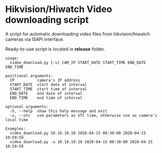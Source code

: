 # Hikvision/Hiwatch Video downloading script
A script for automatic downloading video files from hikvision/hiwatch cameras via ISAPI interface.

Ready-to-use script is located in **release** folder.

```
usage: 
  video_download.py [-u] CAM_IP START_DATE START_TIME END_DATE END_TIME

positional arguments:
  IP          camera's IP address
  START_DATE  start date of interval
  START_TIME  start time of interval
  END_DATE    end date of interval
  END_TIME    end time of interval

optional arguments:
  -h, --help  show this help message and exit
  -u, --utc   use parameters as UTC time, otherwise use as camera's local time

Examples:
  video_download.py 10.10.10.10 2020-04-15 00:30:00 2020-04-15 10:59:59
  video_download.py -u 10.10.10.10 2020-04-15 00:30:00 2020-04-15 10:59:59
```